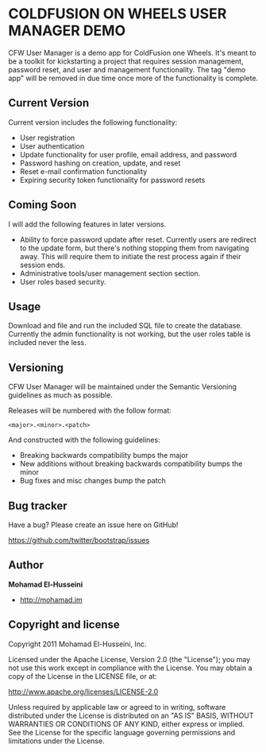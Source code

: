 COLDFUSION ON WHEELS USER MANAGER DEMO
======================================

CFW User Manager is a demo app for ColdFusion one Wheels. It's meant to be a toolkit for kickstarting a project that requires session management, password reset, and user and management functionality. The tag "demo app" will be removed in due time once more of the functionality is complete.


Current Version
---------------

Current version includes the following functionality:

* User registration
* User authentication
* Update functionality for user profile, email address, and password
* Password hashing on creation, update, and reset
* Reset e-mail confirmation functionality
* Expiring security token functionality for password resets


Coming Soon
-----------

I will add the following features in later versions.

* Ability to force password update after reset. Currently users are redirect to the update form, but there's nothing stopping them from navigating away. This will require them to initiate the rest process again if their session ends.
* Administrative tools/user management section section.
* User roles based security.


Usage
-----

Download and file and run the included SQL file to create the database. Currently the admin functionality is not working, but the user roles table is included never the less.


Versioning
----------

CFW User Manager will be maintained under the Semantic Versioning guidelines as much as possible.

Releases will be numbered with the follow format:

`<major>.<minor>.<patch>`

And constructed with the following guidelines:

* Breaking backwards compatibility bumps the major
* New additions without breaking backwards compatibility bumps the minor
* Bug fixes and misc changes bump the patch


Bug tracker
-----------

Have a bug? Please create an issue here on GitHub!

https://github.com/twitter/bootstrap/issues


Author
-------

**Mohamad El-Husseini**

+ http://mohamad.im


Copyright and license
---------------------

Copyright 2011 Mohamad El-Husseini, Inc.

Licensed under the Apache License, Version 2.0 (the "License");
you may not use this work except in compliance with the License.
You may obtain a copy of the License in the LICENSE file, or at:

   http://www.apache.org/licenses/LICENSE-2.0

Unless required by applicable law or agreed to in writing, software
distributed under the License is distributed on an "AS IS" BASIS,
WITHOUT WARRANTIES OR CONDITIONS OF ANY KIND, either express or implied.
See the License for the specific language governing permissions and
limitations under the License.